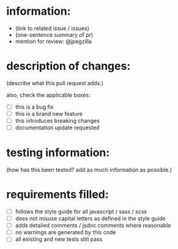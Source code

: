# information:

-   (link to related issue / issues)
-   (one-sentence summary of pr)
-   mention for review: @jpegzilla

# description of changes:

(describe what this pull request adds.)

also, check the applicable boxes:

-   [ ] this is a bug fix
-   [ ] this is a brand new feature
-   [ ] this introduces breaking changes
-   [ ] documentation update requested

# testing information:

(how has this been tested? add as much information as possible.)

# requirements filled:

-   [ ] follows the style guide for all javascript / sass / scss
-   [ ] does not misuse capital letters as defined in the style guide
-   [ ] adds detailed comments / jsdoc comments where reasonable
-   [ ] no warnings are generated by this code
-   [ ] all existing and new tests still pass
